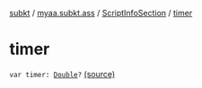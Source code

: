 [subkt](../../index.md) / [myaa.subkt.ass](../index.md) / [ScriptInfoSection](index.md) / [timer](./timer.md)

# timer

`var timer: `[`Double`](https://kotlinlang.org/api/latest/jvm/stdlib/kotlin/-double/index.html)`?` [(source)](https://github.com/Myaamori/SubKt/blob/0.1.13/src/main/kotlin/myaa/subkt/ass/parser.kt#L820)